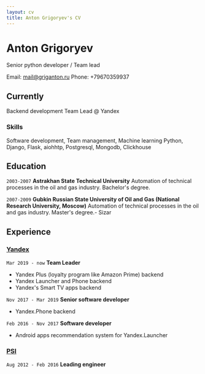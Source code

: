 ```yaml
---
layout: cv
title: Anton Grigoryev's CV
---
```

# Anton Grigoryev 
Senior python developer / Team lead

<div id="webaddress">
Email: <a href="mail@griganton.ru">mail@griganton.ru</a>
Phone: +79670359937
</div>


## Currently

Backend development Team Lead @ Yandex

### Skills

Software development, Team management, Machine learning 
Python, Django, Flask, aiohhtp, Postgresql, Mongodb, Clickhouse 

## Education

`2003-2007`
__Astrakhan State Technical University__
Automation of technical processes in the oil and gas industry. Bachelor's degree.

`2007-2009`
__Gubkin Russian State University of Oil and Gas (National Research University, Moscow)__
Automation of technical processes in the oil and gas industry. Master's degree.- Sizar


## Experience

### [Yandex](https://www.yandex.com)
`Mar 2019 - now`
__Team Leader__
- Yandex Plus (loyalty program like Amazon Prime) backend
- Yandex Launcher and Phone backend
- Yandex's Smart TV apps backend

`Nov 2017 - Mar 2019`
__Senior software developer__
- Yandex.Phone backend 

`Feb 2016 - Nov 2017`
__Software developer__
- Android apps recommendation system for Yandex.Launcher

### [PSI](https://www.psi.de)
`Aug 2012 - Feb 2016`
__Leading engineer__

<!-- ### Footer

Last updated: Oct 2019 
-->


